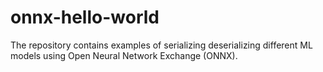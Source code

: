 # onnx-hello-world
The repository contains examples of serializing deserializing different ML models using Open Neural Network Exchange (ONNX).
